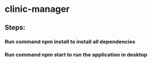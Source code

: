 # clinic-manager

## Steps:

### Run command npm install to install all dependencies
### Run command npm start to run the application in desktop
